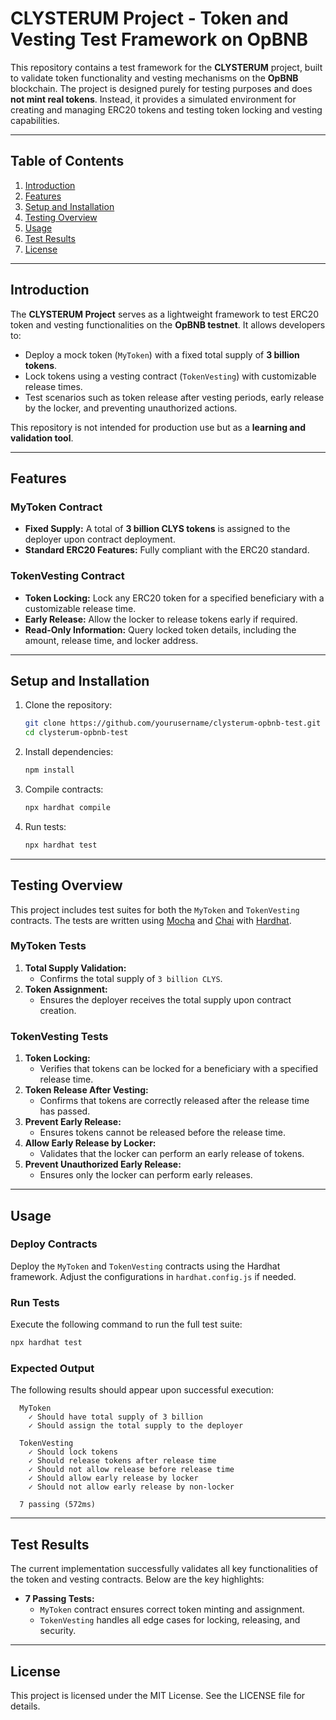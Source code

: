 # CLYSTERUM Project - Token and Vesting Test Framework on OpBNB

This repository contains a test framework for the **CLYSTERUM** project, built to validate token functionality and vesting mechanisms on the **OpBNB** blockchain. The project is designed purely for testing purposes and does **not mint real tokens**. Instead, it provides a simulated environment for creating and managing ERC20 tokens and testing token locking and vesting capabilities.

---

## Table of Contents

1. [Introduction](#introduction)
2. [Features](#features)
3. [Setup and Installation](#setup-and-installation)
4. [Testing Overview](#testing-overview)
5. [Usage](#usage)
6. [Test Results](#test-results)
7. [License](#license)

---

## Introduction

The **CLYSTERUM Project** serves as a lightweight framework to test ERC20 token and vesting functionalities on the **OpBNB testnet**. It allows developers to:

- Deploy a mock token (`MyToken`) with a fixed total supply of **3 billion tokens**.
- Lock tokens using a vesting contract (`TokenVesting`) with customizable release times.
- Test scenarios such as token release after vesting periods, early release by the locker, and preventing unauthorized actions.

This repository is not intended for production use but as a **learning and validation tool**.

---

## Features

### MyToken Contract
- **Fixed Supply:** A total of **3 billion CLYS tokens** is assigned to the deployer upon contract deployment.
- **Standard ERC20 Features:** Fully compliant with the ERC20 standard.

### TokenVesting Contract
- **Token Locking:** Lock any ERC20 token for a specified beneficiary with a customizable release time.
- **Early Release:** Allow the locker to release tokens early if required.
- **Read-Only Information:** Query locked token details, including the amount, release time, and locker address.

---

## Setup and Installation

1. Clone the repository:
   ```bash
   git clone https://github.com/yourusername/clysterum-opbnb-test.git
   cd clysterum-opbnb-test
   ```

2. Install dependencies:
   ```bash
   npm install
   ```

3. Compile contracts:
   ```bash
   npx hardhat compile
   ```

4. Run tests:
   ```bash
   npx hardhat test
   ```

---

## Testing Overview

This project includes test suites for both the `MyToken` and `TokenVesting` contracts. The tests are written using [Mocha](https://mochajs.org/) and [Chai](https://www.chaijs.com/) with [Hardhat](https://hardhat.org/).

### MyToken Tests
1. **Total Supply Validation:**
   - Confirms the total supply of `3 billion CLYS`.
2. **Token Assignment:**
   - Ensures the deployer receives the total supply upon contract creation.

### TokenVesting Tests
1. **Token Locking:**
   - Verifies that tokens can be locked for a beneficiary with a specified release time.
2. **Token Release After Vesting:**
   - Confirms that tokens are correctly released after the release time has passed.
3. **Prevent Early Release:**
   - Ensures tokens cannot be released before the release time.
4. **Allow Early Release by Locker:**
   - Validates that the locker can perform an early release of tokens.
5. **Prevent Unauthorized Early Release:**
   - Ensures only the locker can perform early releases.

---

## Usage

### Deploy Contracts
Deploy the `MyToken` and `TokenVesting` contracts using the Hardhat framework. Adjust the configurations in `hardhat.config.js` if needed.

### Run Tests
Execute the following command to run the full test suite:
```bash
npx hardhat test
```

### Expected Output
The following results should appear upon successful execution:
```
  MyToken
    ✓ Should have total supply of 3 billion
    ✓ Should assign the total supply to the deployer

  TokenVesting
    ✓ Should lock tokens
    ✓ Should release tokens after release time
    ✓ Should not allow release before release time
    ✓ Should allow early release by locker
    ✓ Should not allow early release by non-locker

  7 passing (572ms)
```

---

## Test Results

The current implementation successfully validates all key functionalities of the token and vesting contracts. Below are the key highlights:

- **7 Passing Tests:**
  - `MyToken` contract ensures correct token minting and assignment.
  - `TokenVesting` handles all edge cases for locking, releasing, and security.

---

## License

This project is licensed under the MIT License. See the LICENSE file for details.

